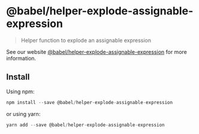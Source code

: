 # @babel/helper-explode-assignable-expression

> Helper function to explode an assignable expression

See our website [@babel/helper-explode-assignable-expression](https://new.babeljs.io/docs/en/next/babel-helper-explode-assignable-expression.html) for more information.

## Install

Using npm:

```js
npm install --save @babel/helper-explode-assignable-expression
```

or using yarn:

```js
yarn add --save @babel/helper-explode-assignable-expression
```
